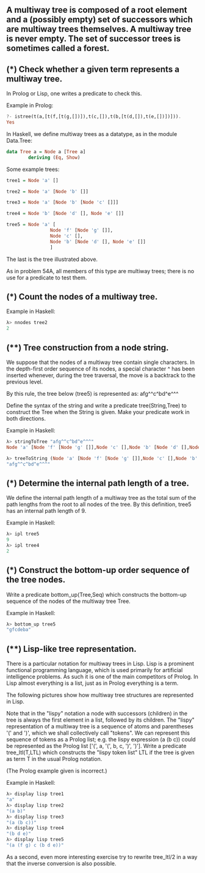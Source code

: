 ## A multiway tree is composed of a root element and a (possibly empty) set of successors which are multiway trees themselves. A multiway tree is never empty. The set of successor trees is sometimes called a forest.
   

   
## (*) Check whether a given term represents a multiway tree.
   
In Prolog or Lisp, one writes a predicate to check this.
   
Example in Prolog:
   
```haskell
?- istree(t(a,[t(f,[t(g,[])]),t(c,[]),t(b,[t(d,[]),t(e,[])])])).
Yes
```
In Haskell, we define multiway trees as a datatype, as in the module Data.Tree:
   
```haskell
data Tree a = Node a [Tree a]
        deriving (Eq, Show)
```
Some example trees:
   
```haskell
tree1 = Node 'a' []

tree2 = Node 'a' [Node 'b' []]

tree3 = Node 'a' [Node 'b' [Node 'c' []]]

tree4 = Node 'b' [Node 'd' [], Node 'e' []]

tree5 = Node 'a' [
                Node 'f' [Node 'g' []],
                Node 'c' [],
                Node 'b' [Node 'd' [], Node 'e' []]
                ]
```
The last is the tree illustrated above.
   
As in problem 54A, all members of this type are multiway trees; there is no use for a predicate to test them.
   
## (*) Count the nodes of a multiway tree.
   
Example in Haskell:
   
```haskell
λ> nnodes tree2
2
```
## (**) Tree construction from a node string.
   
We suppose that the nodes of a multiway tree contain single characters. In the depth-first order sequence of its nodes, a special character ^ has been inserted whenever, during the tree traversal, the move is a backtrack to the previous level.
   
By this rule, the tree below (tree5) is represented as: afg^^c^bd^e^^^
   

   
Define the syntax of the string and write a predicate tree(String,Tree) to construct the Tree when the String is given.
Make your predicate work in both directions.
   
Example in Haskell:
   
```haskell
λ> stringToTree "afg^^c^bd^e^^^"
Node 'a' [Node 'f' [Node 'g' []],Node 'c' [],Node 'b' [Node 'd' [],Node 'e' []]]

λ> treeToString (Node 'a' [Node 'f' [Node 'g' []],Node 'c' [],Node 'b' [Node 'd' [],Node 'e' []]])
"afg^^c^bd^e^^^"
```
## (*) Determine the internal path length of a tree.
   
We define the internal path length of a multiway tree as the total sum of the path lengths from the root to all nodes of the tree. By this definition, tree5 has an internal path length of 9. 
   
Example in Haskell:
   
```haskell
λ> ipl tree5
9
λ> ipl tree4
2
```

   
## (*) Construct the bottom-up order sequence of the tree nodes.
   
Write a predicate bottom_up(Tree,Seq) which constructs the bottom-up sequence of the nodes of the multiway tree Tree.
   
Example in Haskell:
   
```haskell
λ> bottom_up tree5
"gfcdeba"
```

   
## (**) Lisp-like tree representation.
   
There is a particular notation for multiway trees in Lisp. Lisp is a prominent functional programming language, which is used primarily for artificial intelligence problems. As such it is one of the main competitors of Prolog. In Lisp almost everything is a list, just as in Prolog everything is a term.
   
The following pictures show how multiway tree structures are represented in Lisp.
   

   
Note that in the "lispy" notation a node with successors (children) in the tree is always the first element in a list, followed by its children. The "lispy" representation of a multiway tree is a sequence of atoms and parentheses '(' and ')', which we shall collectively call "tokens". We can represent this sequence of tokens as a Prolog list; e.g. the lispy expression (a (b c)) could be represented as the Prolog list ['(', a, '(', b, c, ')', ')']. Write a predicate tree_ltl(T,LTL) which constructs the "lispy token list" LTL if the tree is given as term T in the usual Prolog notation.
   
(The Prolog example given is incorrect.)
   
Example in Haskell:
   
```haskell
λ> display lisp tree1
"a"
λ> display lisp tree2
"(a b)"
λ> display lisp tree3
"(a (b c))"
λ> display lisp tree4
"(b d e)"
λ> display lisp tree5
"(a (f g) c (b d e))"
```
As a second, even more interesting exercise try to rewrite tree_ltl/2 in a way that the inverse conversion is also possible.
   
